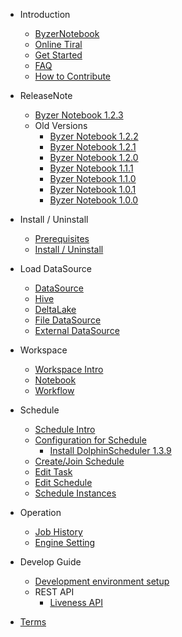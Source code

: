 - Introduction
  * [ByzerNotebook](/byzer-notebook/en-us/introduction/notebook_intro.md)
  * [Online Tiral](/byzer-notebook/en-us/introduction/online_trial.md)
  * [Get Started](/byzer-notebook/en-us/introduction/get_started.md)
  * [FAQ](/byzer-notebook/en-us/faq/faq.md)
  * [How to Contribute](/byzer-notebook/en-us/appendix/contribute.md)  

- ReleaseNote
  * [Byzer Notebook 1.2.3](/byzer-notebook/en-us/release-notes/1.2.3.md)
  - Old Versions
    * [Byzer Notebook 1.2.2](/byzer-notebook/en-us/release-notes/1.2.2.md)
    * [Byzer Notebook 1.2.1](/byzer-notebook/en-us/release-notes/1.2.1.md)
    * [Byzer Notebook 1.2.0](/byzer-notebook/en-us/release-notes/1.2.0.md)
    * [Byzer Notebook 1.1.1](/byzer-notebook/en-us/release-notes/1.1.1.md)
    * [Byzer Notebook 1.1.0](/byzer-notebook/en-us/release-notes/1.1.0.md)
    * [Byzer Notebook 1.0.1](/byzer-notebook/en-us/release-notes/1.0.1.md)
    * [Byzer Notebook 1.0.0](/byzer-notebook/en-us/release-notes/1.0.0.md)
  
- Install / Uninstall
  * [Prerequisites](/byzer-notebook/en-us/installation/prerequisites.md)
  * [Install / Uninstall](/byzer-notebook/en-us/installation/install_uninstall.md)

- Load DataSource
  * [DataSource](/byzer-notebook/en-us/datasource/README.md)
  * [Hive](/byzer-notebook/en-us/datasource/hive.md)
  * [DeltaLake](/byzer-notebook/en-us/datasource/deltalake.md)
  * [File DataSource](/byzer-notebook/en-us/datasource/file.md)
  * [External DataSource](/byzer-notebook/en-us/datasource/external_ds.md)

- Workspace
  * [Workspace Intro](/byzer-notebook/en-us/workspace/intro.md)
  * [Notebook](/byzer-notebook/en-us/workspace/notebook.md)
  * [Workflow](/byzer-notebook/en-us/workspace/workflow.md)

- Schedule
  * [Schedule Intro](/byzer-notebook/en-us/schedule/intro.md)
  * [Configuration for Schedule](/byzer-notebook/en-us/schedule/setup.md)
    * [Install DolphinScheduler 1.3.9](/byzer-notebook/en-us/schedule/install_dolphinscheduler.md)
  * [Create/Join Schedule](/byzer-notebook/en-us/schedule/create_join.md)
  * [Edit Task](/byzer-notebook/en-us/schedule/edit_task.md)
  * [Edit Schedule](/byzer-notebook/en-us/schedule/edit.md)
  * [Schedule Instances](/byzer-notebook/en-us/schedule/instance.md)

- Operation
  * [Job History](/byzer-notebook/en-us/operation/job_history.md)
  * [Engine Setting](/byzer-notebook/en-us/operation/engine.md)

- Develop Guide
  - [Development environment setup](/byzer-notebook/en-us/developer/dev_env/build_notebooke_dev_env.md)
  - REST API
    * [Liveness API](/byzer-notebook/en-us/developer/api/liveness_api.md)

- [Terms](/byzer-notebook/en-us/appendix/terms.md)  

